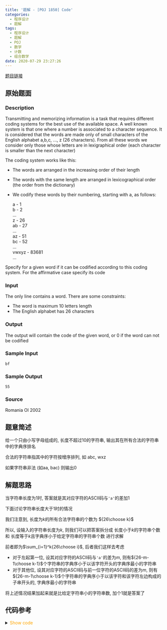 ```yaml
---
title: '题解 - [POJ 1850] Code'
categories:
  - 程序设计
  - 题解
tags:
  - 程序设计
  - 题解
  - POJ
  - 数学
  - 计数
  - 组合数学
date: 2020-07-29 23:27:26
---
```

[题目链接](https://vjudge.net/problem/POJ-1850/origin)

<!-- more -->

## 原始题面

### Description

Transmitting and memorizing information is a task that requires different coding systems for the best use of the available space. A well known system is that one where a number is associated to a character sequence. It is considered that the words are made only of small characters of the English alphabet a,b,c, ..., z (26 characters). From all these words we consider only those whose letters are in lexigraphical order (each character is smaller than the next character)

The coding system works like this:

- The words are arranged in the increasing order of their length
- The words with the same length are arranged in lexicographical order (the order from the dictionary)
- We codify these words by their numbering, starting with a, as follows:

  a - 1  
  b - 2  
  ...  
  z - 26  
  ab - 27  
  ...  
  az - 51  
  bc - 52  
  ...  
  vwxyz - 83681  
  ...

Specify for a given word if it can be codified according to this coding system. For the affirmative case specify its code

### Input

The only line contains a word. There are some constraints:

- The word is maximum 10 letters length
- The English alphabet has 26 characters

### Output

The output will contain the code of the given word, or 0 if the word can not be codified

### Sample Input

```input1
bf
```

### Sample Output

```output1
55
```

### Source

Romania OI 2002

## 题意简述

给一个只由小写字母组成的, 长度不超过10的字符串, 输出其在所有合法的字符串中的字典序排名

合法的字符串指其中的字符按增序排列, 如 abc, wxz

如果字符串非法 (如aa, bac) 则输出0

## 解题思路

当字符串长度为1时, 答案就是其对应字符的ASCII码与`'a'`的差加1

下面讨论字符串长度大于1时的情况

我们注意到, 长度为$k$的所有合法字符串的个数为 ${26\choose k}$

所以, 设输入的字符串长度为$k$, 则我们可以把答案拆分成 长度小于$k$的字符串个数 和 长度等于$k$且字典序小于给定字符串的字符串个数 进行求解

前者即为$\sum_{i=1}^k{26\choose i}$, 后者我们这样去考虑

- 对于左起第一位, 设其对应字符的ASCII码与`'a'`的差为$m$, 则有${26-m-1\choose k-1}$个字符串的字典序小于以该字符开头的字典序最小的字符串
- 对于其他位, 设其对应字符的ASCII码与前一位字符的ASCII码的差为$m$, 则有${26-m-1\choose k-1}$个字符串的字典序小于以该字符和该字符左边构成的子串开头的, 字典序最小的字符串

将上述情况结果加起来就是比给定字符串小的字符串数, 加个1就是答案了

## 代码参考

<details>
<summary><font color='orange'>Show code</font></summary>

```cpp
/*
 * @Author: Tifa
 * @LastEditTime: 2020-07-29 23:27:26
 * @Description: POJ 1850
 */
const int N = 26 + 1;
i64 c[N][N] = {{1}, {1, 1}};

int main() {
  _rep(i, 2, N) {
    c[i][0] = c[i][i] = 1;
    _rep(j, 1, i) c[i][j] = c[i - 1][j] + c[i - 1][j - 1];
  }
  string str;
  cin >> str;
  for (string::const_iterator it = str.begin() + 1; it != str.end(); ++it)
    if (*it <= *(it - 1)) {
      cout << 0 << endl;
      return 0;
    }
  if (str.size() == 1) {
    cout << str[0] - 'a' + 1;
    return 0;
  }
  u64 ans = 0;
  _rep(i, 1, str.size()) ans += c[26][i];
  _rep(j, 'a', str[0]) ans += c['z' - j][str.size() - 1];
  _rep(i, 1, str.size()) _rep(j, str[i - 1] + 1, str[i])
    ans += c['z' - j][str.size() - i - 1];
  cout << ans + 1;
}
```

</details>
